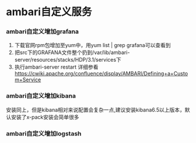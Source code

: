 ﻿# ambari自定义服务


### ambari自定义增加grafana
1. 下载官网rpm包增加至yum中，用yum list | grep grafana可以查看到
2. 把src下的GRAFANA文件整个扔到/var/lib/ambari-server/resources/stacks/HDP/3.1/services下
3. 执行ambari-server restart
详细参看 https://cwiki.apache.org/confluence/display/AMBARI/Defining+a+Custom+Service

### ambari自定义增加kibana
安装同上，但是kibana相对来说配置会复杂一点,建议安装kibana6.5以上版本，默认安装了x-pack安装会简单很多

### ambari自定义增加logstash
